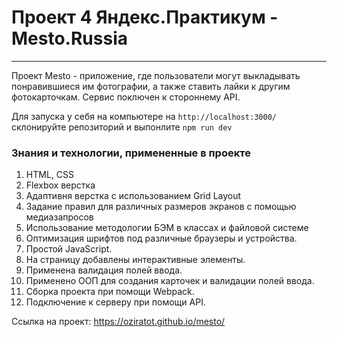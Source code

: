 # Проект 4 Яндекс.Практикум - Mesto.Russia
------
Проект Mesto - приложение, где пользователи могут выкладывать понравившиеся им фотографии, а также ставить лайки к другим фотокарточкам.
Сервис поключен к стороннему API.  
  
Для запуска у себя на компьютере на `http://localhost:3000/` склонируйте репозиторий и выпонлите `npm run dev`

### Знания и технологии, примененные в проекте
1. HTML, CSS
2. Flexbox верстка
3. Адаптивня верстка с использованием Grid Layout
4. Задание правил для различных размеров экранов с помощью медиазапросов
5. Использование методологии БЭМ в классах и файловой системе
6. Оптимизация шрифтов под различные браузеры и устройства.
7. Простой JavaScript.
8. На страницу добавлены интерактивные элементы.
9. Применена валидация полей ввода.
10. Применено ООП для создания карточек и валидации полей ввода.
11. Сборка проекта при помощи Webpack.
12. Подключение к серверу при помощи API.

Ссылка на проект: https://oziratot.github.io/mesto/
